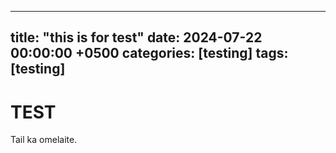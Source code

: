 
---
title: "this is for test"
date: 2024-07-22 00:00:00 +0500
categories: [testing]
tags: [testing]
---



# TEST

Tail ka omelaite.

